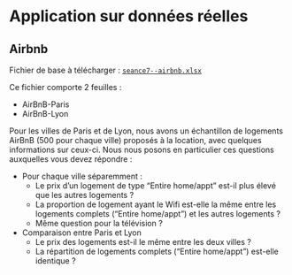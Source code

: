 # Application sur données réelles 

## Airbnb

Fichier de base à télécharger : [`seance7--airbnb.xlsx`](seance7--airbnb.xlsx)

Ce fichier comporte 2 feuilles :
- AirBnB-Paris
- AirBnB-Lyon

Pour les villes de Paris et de Lyon, nous avons un échantillon de logements AirBnB (500 pour chaque ville) proposés à la location, avec quelques informations sur ceux-ci. Nous nous posons en particulier ces questions auxquelles vous devez répondre :

- Pour chaque ville séparemment :
    - Le prix d’un logement de type “Entire home/appt” est-il plus élevé que les autres logements ?
    - La proportion de logement ayant le Wifi est-elle la même entre les logements complets (“Entire home/appt”) et les autres logements ?
    - Même question pour la télévision ?
- Comparaison entre Paris et Lyon
    - Le prix des logements est-il le même entre les deux villes ?
    - La répartition de logements complets (“Entire home/appt”) est-elle identique ?
    
